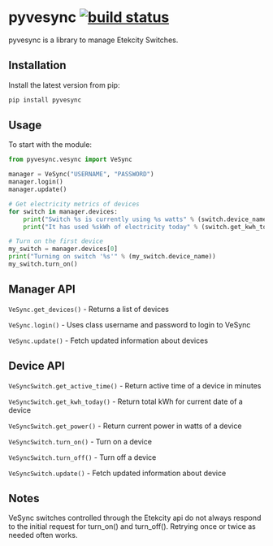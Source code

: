 pyvesync [![build status](https://img.shields.io/pypi/v/pyvesync.svg)](https://pypi.python.org/pypi/pyvesync)
========


pyvesync is a library to manage Etekcity Switches.


Installation
------------

Install the latest version from pip:

```python
pip install pyvesync
```


Usage
-----

To start with the module:

```python
from pyvesync.vesync import VeSync

manager = VeSync("USERNAME", "PASSWORD")
manager.login()
manager.update()

# Get electricity metrics of devices
for switch in manager.devices:
    print("Switch %s is currently using %s watts" % (switch.device_name, switch.get_power()))
    print("It has used %skWh of electricity today" % (switch.get_kwh_today()))

# Turn on the first device
my_switch = manager.devices[0]
print("Turning on switch '%s'" % (my_switch.device_name))
my_switch.turn_on()
```


Manager API
-----------

`VeSync.get_devices()` - Returns a list of devices

`VeSync.login()` - Uses class username and password to login to VeSync

`VeSync.update()` - Fetch updated information about devices


Device API
----------

`VeSyncSwitch.get_active_time()` - Return active time of a device in minutes

`VeSyncSwitch.get_kwh_today()` - Return total kWh for current date of a device

`VeSyncSwitch.get_power()` - Return current power in watts of a device

`VeSyncSwitch.turn_on()` - Turn on a device

`VeSyncSwitch.turn_off()` - Turn off a device

`VeSyncSwitch.update()` - Fetch updated information about device


Notes
-----

VeSync switches controlled through the Etekcity api do not always respond to the initial request for turn_on() and turn_off(). Retrying once or twice as needed often works.
